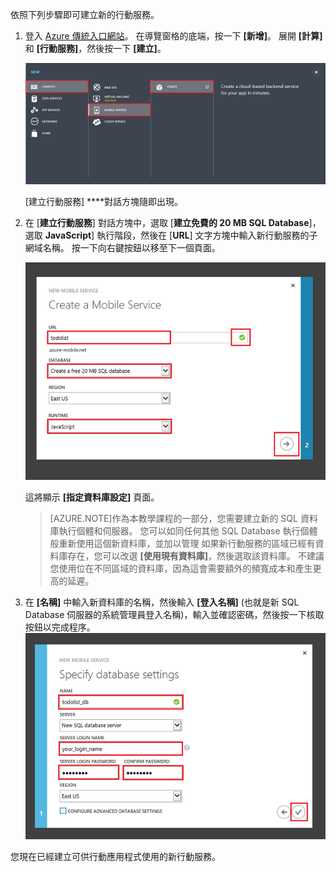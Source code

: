 
依照下列步驟即可建立新的行動服務。

1.  登入 [Azure 傳統入口網站](https://manage.windowsazure.com/)。 在導覽窗格的底端，按一下 **[新增]**。 展開 **[計算]** 和 **[行動服務]**，然後按一下 **[建立]**。

    ![](./media/mobile-services-create-new-service/mobile-create.png)

    [建立行動服務] ****對話方塊隨即出現。

2.  在 [**建立行動服務**] 對話方塊中，選取 [**建立免費的 20 MB SQL Database**]，選取 **JavaScript**] 執行階段，然後在 [**URL**] 文字方塊中輸入新行動服務的子網域名稱。 按一下向右鍵按鈕以移至下一個頁面。

    ![](./media/mobile-services-create-new-service/mobile-create-page1.png)

    這將顯示 **[指定資料庫設定]** 頁面。
    >[AZURE.NOTE]作為本教學課程的一部分，您需要建立新的 SQL 資料庫執行個體和伺服器。 您可以如同任何其他 SQL Database 執行個體般重新使用這個新資料庫，並加以管理 如果新行動服務的區域已經有資料庫存在，您可以改選 **[使用現有資料庫]**，然後選取該資料庫。 不建議您使用位在不同區域的資料庫，因為這會需要額外的頻寬成本和產生更高的延遲。

3.  在 **[名稱]** 中輸入新資料庫的名稱，然後輸入 **[登入名稱]** (也就是新 SQL Database 伺服器的系統管理員登入名稱)，輸入並確認密碼，然後按一下核取按鈕以完成程序。
    ![](./media/mobile-services-create-new-service/mobile-create-page2.png)

您現在已經建立可供行動應用程式使用的新行動服務。






